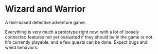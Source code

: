 # Wizard and Warrior #

A text-based detective adventure game. 

Everything is very much a prototype right now, with a lot of loosely connected features not yet evaluated if they should be in the game or not. It's currently playable, and a few quests can be done. Expect bugs and weird behaviors.
